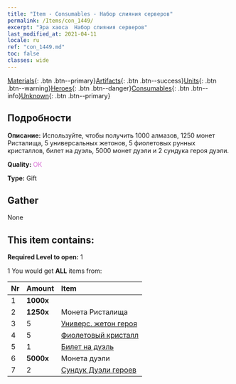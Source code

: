 ```yaml
---
title: "Item - Consumables - Набор слияния серверов"
permalink: /Items/con_1449/
excerpt: "Эра хаоса  Набор слияния серверов"
last_modified_at: 2021-04-11
locale: ru
ref: "con_1449.md"
toc: false
classes: wide
---
```

 [Materials](/ru/Items/){: .btn .btn--primary}[Artifacts](/ru/Items/Artifacts/){: .btn .btn--success}[Units](/ru/Items/Units/){: .btn .btn--warning}[Heroes](/ru/Items/Heroes/){: .btn .btn--danger}[Consumables](/ru/Items/Consumables/){: .btn .btn--info}[Unknown](/ru/Items/Unknown/){: .btn .btn--primary}

## Подробности
 **Описание:** Используйте, чтобы получить 1000 алмазов, 1250 монет Ристалища, 5 универсальных жетонов, 5 фиолетовых рунных кристаллов, билет на дуэль, 5000 монет дуэли и 2 сундука героя дуэли.

 **Quality:** <span style="color: #DA70D6">OK</span>

 **Type:** Gift

## Gather

  None

## This item contains:

 **Required Level to open:** 1

 1 You would get **ALL** items  from:

  | Nr | Amount |     Item    |
  |:---|:-------|:------------|
  | 1 |  **1000x** | <i class="fas fa-gem"/> |  | 
  | 2 |  **1250x** | Монета Ристалища |  | 
  | 3 | 5 | [Универс. жетон героя](/ru/Items/her_358/) | 
  | 4 | 5 | [Фиолетовый кристалл](/ru/Items/con_720/) | 
  | 5 | 1 | [Билет на дуэль](/ru/Items/con_784/) | 
  | 6 |  **5000x** | Монета дуэли |  | 
  | 7 | 2 | [Сундук Дуэли героев](/ru/Items/con_1008/) | 
